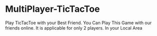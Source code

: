 # MultiPlayer-TicTacToe
Play TicTacToe with your Best Friend.
You Can Play This Game with our friends online.
It is applicable for only 2 players.
In your Local Area
